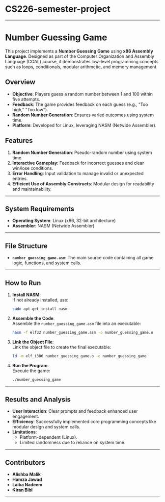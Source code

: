 ﻿# CS226-semester-project
---
# Number Guessing Game

This project implements a **Number Guessing Game** using **x86 Assembly Language**. Designed as part of the Computer Organization and Assembly Language (COAL) course, it demonstrates low-level programming concepts such as loops, conditionals, modular arithmetic, and memory management.

## Overview

- **Objective**: Players guess a random number between 1 and 100 within five attempts.  
- **Feedback**: The game provides feedback on each guess (e.g., "Too high," "Too low").  
- **Random Number Generation**: Ensures varied outcomes using system time.  
- **Platform**: Developed for Linux, leveraging NASM (Netwide Assembler).  

## Features

1. **Random Number Generation**: Pseudo-random number using system time.  
2. **Interactive Gameplay**: Feedback for incorrect guesses and clear win/lose conditions.  
3. **Error Handling**: Input validation to manage invalid or unexpected entries.  
4. **Efficient Use of Assembly Constructs**: Modular design for readability and maintainability.  

---

## System Requirements

- **Operating System**: Linux (x86, 32-bit architecture)  
- **Assembler**: NASM (Netwide Assembler)  

---

## File Structure

- **`number_guessing_game.asm`**: The main source code containing all game logic, functions, and system calls.  

---

## How to Run

1. **Install NASM**:  
   If not already installed, use:  
   ```bash
   sudo apt-get install nasm
   ```

2. **Assemble the Code**:  
   Assemble the `number_guessing_game.asm` file into an executable:  
   ```bash
   nasm -f elf32 number_guessing_game.asm -o number_guessing_game.o
   ```

3. **Link the Object File**:  
   Link the object file to create the final executable:  
   ```bash
   ld -m elf_i386 number_guessing_game.o -o number_guessing_game
   ```

4. **Run the Program**:  
   Execute the game:  
   ```bash
   ./number_guessing_game
   ```

---

## Results and Analysis

- **User Interaction**: Clear prompts and feedback enhanced user engagement.  
- **Efficiency**: Successfully implemented core programming concepts like modular design and system calls.  
- **Limitations**:  
  - Platform-dependent (Linux).  
  - Limited randomness due to reliance on system time.  

---

## Contributors

- **Alishba Malik**  
- **Hamza Jawad**  
- **Laiba Nadeem**  
- **Kiran Bibi**  

---
